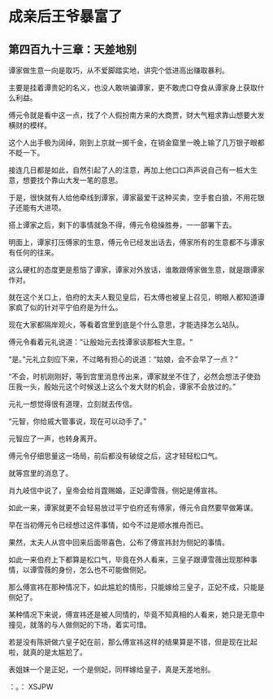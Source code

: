 # 成亲后王爷暴富了 
 ## 第四百九十三章：天差地别
  谭家做生意一向是取巧，从不爱脚踏实地，讲究个低进高出赚取暴利。  
  
 主要是挂着谭贵妃的名义，也没人敢哄骗谭家，更不敢虎口夺食从谭家身上获取什么利益。  
  
 傅元令就是看中这一点，找了个人假扮南方来的大商贾，财大气粗求靠山想要大发横财的模样。  
  
 这个人出手极为阔绰，刚到上京就一掷千金，在销金窟里一晚上输了几万银子眼都不眨一下。  
  
 接连几日都是如此，自然引起了人的注意，再加上他口口声声说自己有一桩大生意，想要找个靠山大发一笔的意思。  
  
 于是，很快就有人给他牵线到谭家，谭家最爱干这种买卖，空手套白狼，不用花银子还能有大进项。  
  
 搭上谭家之后，剩下的事情就急不得，傅元令稳操胜券，一一部署下去。  
  
 明面上，谭家打压傅家的生意，傅元令已经发出话去，傅家所有的生意都不与谭家有任何的往来。  
  
 这么硬杠的态度更是惹恼了谭家，谭家对外放话，谁敢跟傅家做生意，就是跟谭家作对。  
  
 就在这个关口上，伯府的太夫人觐见皇后，石太傅也被皇上召见，明眼人都知道谭家疯了似的针对平宁伯府是为什么。  
  
 现在大家都隔岸观火，等看着宫里到底是个什么意思，才能选择怎么站队。  
  
 傅元令看着元礼说道：“让殷始元去找谭家谈那桩大生意。“  
  
 “是。”元礼立刻应下来，不过略有担心的说道：“姑娘，会不会早了一点？”  
  
 “不会，时机刚刚好，等到宫里消息传出来，谭家就坐不住了，必然会想法子使劲压我一头，殷始元这个时候送上这么个发大财的机会，谭家不会放过的。”  
  
 元礼一想觉得很有道理，立刻就去传信。  
  
 “元智，你给戚大管事说，现在可以动手了。”  
  
 元智应了一声，也转身离开。  
  
 傅元令仔细思量这一场局，前后都没有破绽之后，这才轻轻松口气。  
  
 就等宫里的消息了。  
  
 肖九岐信中说了，皇帝会给肖霆赐婚，正妃谭雪薇，侧妃是傅宣祎。  
  
 如此一来，谭家就更不会轻易放过平宁伯府还有傅家，傅元令自然要早做筹谋。  
  
 早在当初傅元令已经想过这件事情，如今不过是顺水推舟而已。  
  
 果然，太夫人从宫中回来后面带喜色，公布了傅宣祎封为侧妃的事情。  
  
 如此一来伯府上下都算是松口气，毕竟在外人看来，三皇子跟谭雪薇出现那种事情，以谭雪薇的身份，怎么也不可能做侧妃。  
  
 那么傅宣祎在那种情况下，如此尴尬的情形，只能嫁给三皇子，正妃不成，只能是侧妃了。  
  
 某种情况下来说，傅宣祎还是被人同情的，毕竟不知真相的人看来，她只是无意中撞见，就落的与人做侧妃的下场，着实可惜。  
  
 若是没有陈妍做六皇子妃在前，那么傅宣祎这样的结果算是不错，但是现在比起啦，就真的是太尴尬了。  
  
 表姐妹一个是正妃，一个是侧妃，同样嫁给皇子，真是天差地别。  
  
 ：。： 
XSJPW